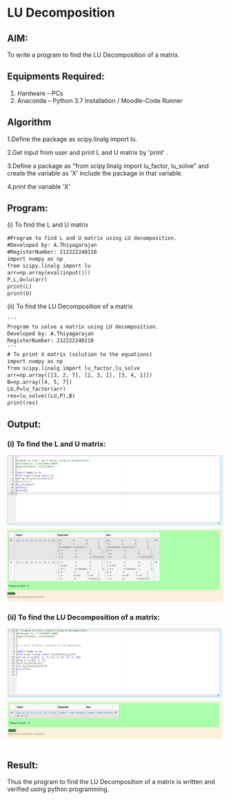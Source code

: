 # LU Decomposition 

## AIM:
To write a program to find the LU Decomposition of a matrix.

## Equipments Required:
1. Hardware – PCs
2. Anaconda – Python 3.7 Installation / Moodle-Code Runner

## Algorithm
1.Define the package as scipy.linalg import lu.

2.Get input from user and print L and U matrix by 'print' .

3.Define a package as "from scipy.linalg import lu_factor, lu_solve" and create the variable as 'X' include the package in that variable.

4.print the variable 'X'

## Program:
(i) To find the L and U matrix
```
#Program to find L and U matrix using LU decomposition.
#Developed by: A.Thiyagarajan
#RegisterNumber: 212222240110
import numpy as np
from scipy.linalg import lu
arr=np.array(eval(input()))
P,L,U=lu(arr)
print(L)
print(U)

```
(ii) To find the LU Decomposition of a matrix
```
'''
Program to solve a matrix using LU decomposition.
Developed by: A.Thiyagarajan
RegisterNumber: 212222240110
'''
# To print X matrix (solution to the equations)
import numpy as np
from scipy.linalg import lu_factor,lu_solve
arr=np.array([[3, 2, 7], [2, 3, 1], [3, 4, 1]])
B=np.array([4, 5, 7])
LU,P=lu_factor(arr)
res=lu_solve((LU,P),B)
print(res)

```

## Output:


### (i) To find the L and U matrix:

![l1](/l1.png)


### (ii) To find the LU Decomposition of a matrix:


![l2](/l2.png)


## Result:
Thus the program to find the LU Decomposition of a matrix is written and verified using python programming.


